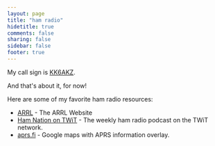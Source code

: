 ```yaml
---
layout: page
title: "ham radio"
hidetitle: true
comments: false
sharing: false
sidebar: false
footer: true
---
```


My call sign is [KK6AKZ][qrz-KK6AKZ].

And that's about it, for now!


Here are some of my favorite ham radio resources:

* [ARRL][arrl] - The ARRL Website
* [Ham Nation on TWiT][hamnation] - The weekly ham radio podcast on the TWiT network.
* [aprs.fi][aprs.fi] - Google maps with APRS information overlay.


[qrz-KK6AKZ]: http://qrz.com/db/KK6AKZ "KK6AKZ at qrz.com"
[arrl]: http://arrl.org "ARRL Website"
[aprs.fi]: http://aprs.fi "APRS Google Maps Overlay"
[hamnation]: http://twit.tv/hn "Ham Nation at TWiT"


